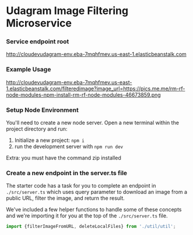 # Udagram Image Filtering Microservice

### Service endpoint root
http://cloudevudagram-env.eba-7mqhfmev.us-east-1.elasticbeanstalk.com

### Example Usage
http://cloudevudagram-env.eba-7mqhfmev.us-east-1.elasticbeanstalk.com/filteredimage?image_url=https://pics.me.me/rm-rf-node-modules-npm-install-rm-rf-node-modules-46673859.png

### Setup Node Environment

You'll need to create a new node server. Open a new terminal within the project directory and run:

1. Initialize a new project: `npm i`
2. run the development server with `npm run dev`

Extra: you must have the command zip installed

### Create a new endpoint in the server.ts file

The starter code has a task for you to complete an endpoint in `./src/server.ts` which uses query parameter to download an image from a public URL, filter the image, and return the result.

We've included a few helper functions to handle some of these concepts and we're importing it for you at the top of the `./src/server.ts`  file.

```typescript
import {filterImageFromURL, deleteLocalFiles} from './util/util';
```
